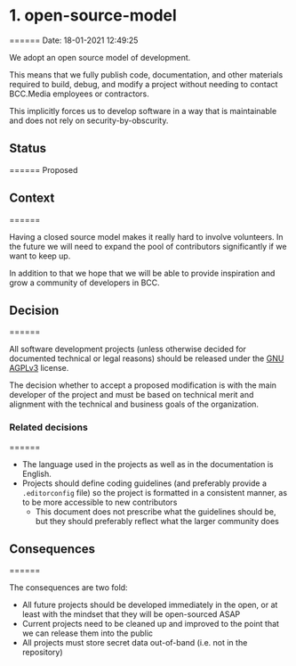 
# 1. open-source-model
======
Date: 18-01-2021 12:49:25

We adopt an open source model of development.

This means that we fully publish code, documentation, and other materials required to build,
debug, and modify a project without needing to contact BCC.Media employees or contractors.

This implicitly forces us to develop software in a way that is maintainable and does
not rely on security-by-obscurity.

## Status
======
Proposed

## Context
======

Having a closed source model makes it really hard to involve volunteers. In the future we will need
to expand the pool of contributors significantly if we want to keep up.

In addition to that we hope that we will be able to provide inspiration and grow a community of
developers in BCC.

## Decision
======

All software development projects (unless otherwise decided for documented technical or legal reasons) should be 
released under the [GNU AGPLv3](https://www.gnu.org/licenses/agpl-3.0.en.html) license.

The decision whether to accept a proposed modification is with the main developer of the project and 
must be based on technical merit and alignment with the technical and business goals of the organization.

### Related decisions
======

* The language used in the projects as well as in the documentation is English.
* Projects should define coding guidelines (and preferably provide a `.editorconfig` file) so the project is formatted in a consistent manner, as to be more accessible to new contributors
   * This document does not prescribe what the guidelines should be, but they should preferably reflect what the larger community does

## Consequences
======

The consequences are two fold:

 * All future projects should be developed immediately in the open, or at least with the mindset that they will be open-sourced ASAP
 * Current projects need to be cleaned up and improved to the point that we can release them into the public
 * All projects must store secret data out-of-band (i.e. not in the repository)
